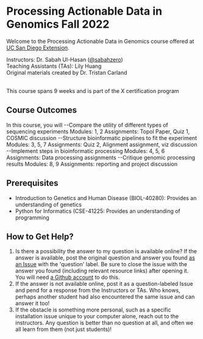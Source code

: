 # Processing Actionable Data in Genomics Fall 2022 
Welcome to the Processing Actionable Data in Genomics course offered at [UC San Diego Extension](https://tinyurl.com/y64fxs46). </br>

Instructors: Dr. Sabah Ul-Hasan ([@sabahzero](https://github.com/sabahzero))  </br> 
Teaching Assistants (TAs): Lily Huang  </br>
Original materials created by Dr. Tristan Carland  </br> </br>

This course spans 9 weeks and is part of the X certification program <br>

## Course Outcomes
In this course, you will 
--Compare the utility of different types of sequencing experiments
Modules: 1, 2
Assignments: Topol Paper, Quiz 1, COSMIC discussion
--Structure bioinformatic pipelines to fit the experiment
Modules: 3, 5, 7
Assignments: Quiz 2, Alignment assignment, viz discussion
--Implement steps in bioinformatic processing
Modules: 4, 5, 6
Assignments: Data processing assignments
--Critique genomic processing results
Modules: 8, 9
Assignments: reporting and project discussion

## Prerequisites
* Introduction to Genetics and Human Disease (BIOL-40280): Provides an understanding of genetics
* Python for Informatics (CSE-41225: Provides an understanding of programming


## How to Get Help? 
1. Is there a possibility the answer to my question is available online?
If the answer is available, post the original question and answer you found [as an Issue](https://github.com/sabahzero/UCSD-PADG/labels) with the 'question' label. Be sure to close the issue with the answer you found (including relevant resource links) after opening it. You will need [a Github account](https://www.youtube.com/watch?v=f_XsJIHSLRg) to do this.
2. If the answer is not available online, post it as a question-labeled Issue and pend for a response from the Instructors or TAs. Who knows, perhaps another student had also encountered the same issue and can answer it too!
3. If the obstacle is something more personal, such as a specific installation issue unique to your computer alone, reach out to the instructors. Any question is better than no question at all, and often we all learn from them (not just students)!
